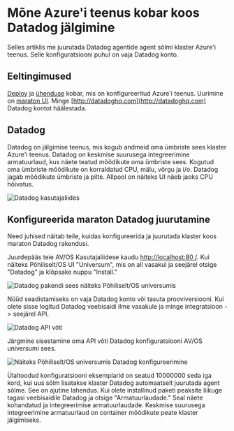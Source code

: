 <properties
   pageTitle="Jälgimine on Azure'i teenus kobar koos Datadog | Microsoft Azure'i"
   description="Mõne Azure'i teenus kobar koos Datadog jälgimine. Näiteks Põhiliselt/OS web Kasutajaliidese abil saate juurutada Datadog agentide klaster."
   services="container-service"
   documentationCenter=""
   authors="rbitia"
   manager="timlt"
   editor=""
   tags="acs, azure-container-service"
   keywords="Ümbriste, näiteks Põhiliselt/OS, keskmise suurusega sülem, Azure"/>

<tags
   ms.service="container-service"
   ms.devlang="na"
   ms.topic="article"
   ms.tgt_pltfrm="na"
   ms.workload="infrastructure"   
   ms.date="07/28/2016"
   ms.author="t-ribhat"/>

# <a name="monitor-an-azure-container-service-cluster-with-datadog"></a>Mõne Azure'i teenus kobar koos Datadog jälgimine

Selles artiklis me juurutada Datadog agentide agent sõlmi klaster Azure'i teenus. Selle konfiguratsiooni puhul on vaja Datadog konto. 

## <a name="prerequisites"></a>Eeltingimused 

[Deploy](container-service-deployment.md) ja [ühenduse](container-service-connect.md) kobar, mis on konfigureeritud Azure'i teenus. Uurimine on [maraton UI](container-service-mesos-marathon-ui.md). Minge [http://datadoghq.com](http://datadoghq.com) Datadog kontot häälestada. 

## <a name="datadog"></a>Datadog 

Datadog on jälgimise teenus, mis kogub andmeid oma ümbriste sees klaster Azure'i teenus. Datadog on keskmise suurusega integreerimine armatuurlaud, kus näete teatud mõõdikute oma ümbriste sees. Kogutud oma ümbriste mõõdikute on korraldatud CPU, mälu, võrgu ja i/o. Datadog jagab mõõdikute ümbriste ja pilte. Allpool on näiteks UI näeb jaoks CPU hõivatus.

![Datadog kasutajaliides](./media/container-service-monitoring/datadog4.png)

## <a name="configure-a-datadog-deployment-with-marathon"></a>Konfigureerida maraton Datadog juurutamine

Need juhised näitab teile, kuidas konfigureerida ja juurutada klaster koos maraton Datadog rakendusi. 

Juurdepääs teie AV/OS Kasutajaliidese kaudu [http://localhost:80 /](http://localhost:80/). Kui näiteks Põhiliselt/OS UI "Universum", mis on all vasakul ja seejärel otsige "Datadog" ja klõpsake nuppu "Install."

![Datadog pakendi sees näiteks Põhiliselt/OS universumis](./media/container-service-monitoring/datadog1.png)

Nüüd seadistamiseks on vaja Datadog konto või tasuta prooviversiooni. Kui olete sisse logitud Datadog veebisaidi ilme vasakule ja minge integratsioon -> seejärel API. 

![Datadog API võti](./media/container-service-monitoring/datadog2.png)

Järgmine sisestamine oma API võti Datadog konfiguratsiooni AV/OS universumi sees. 

![Näiteks Põhiliselt/OS universumis Datadog konfigureerimine](./media/container-service-monitoring/datadog3.png) 

Ülaltoodud konfiguratsiooni eksemplarid on seatud 10000000 seda iga kord, kui uus sõlm lisatakse klaster Datadog automaatselt juurutada agent sõlme. See on ajutine lahendus. Kui olete installinud paketi peaksite liikuge tagasi veebisaidile Datadog ja otsige "Armatuurlaudade." Seal näete kohandatud ja integreerimise armatuurlaudade. Keskmise suurusega integreerimine armatuurlaud on container mõõdikute peate klaster jälgimiseks. 
